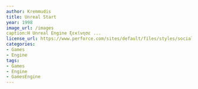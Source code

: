 ```yaml
---
author: Kremmudis
title: Unreal Start
year: 1998 
image_url: /images
caption:Η Unreal Engine ξεκίνησε ...
license_url: https://www.perforce.com/sites/default/files/styles/social_preview_image/public/image/2020-09/image-blog-unreal-engine-5.jpg?itok=FnYXXy8S
categories:
- Games
- Engine
tags:
- Games 
- Engine
- GamesEngine
---
```

